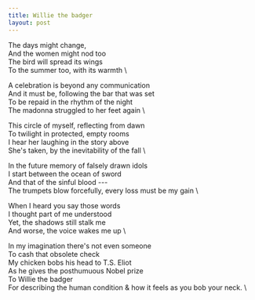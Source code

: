 ```yaml
---
title: Willie the badger
layout: post
---
```


The days might change, \
And the women might nod too \
The bird will spread its wings \
To the summer too, with its warmth \

A celebration is beyond any communication \
And it must be, following the bar that was set \
To be repaid in the rhythm of the night \
The madonna struggled to her feet again \

This circle of myself, reflecting from dawn \
To twilight in protected, empty rooms \
I hear her laughing in the story above \
She's taken, by the inevitability of the fall \

In the future memory of falsely drawn idols \
I start between the ocean of sword \
And that of the sinful blood --- \
The trumpets blow forcefully, every loss must be my gain \

When I heard you say those words \
I thought part of me understood \
Yet, the shadows still stalk me \
And worse, the voice wakes me up \

In my imagination there's not even someone \
To cash that obsolete check \
My chicken bobs his head to T.S. Eliot \
As he gives the posthumuous Nobel prize \
To Willie the badger \
For describing the human condition
& how it feels as you bob your neck. \
